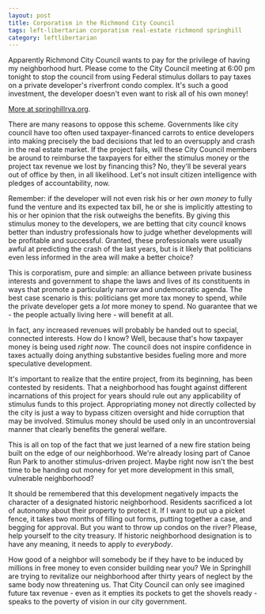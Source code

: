 ```yaml
---
layout: post
title: Corporatism in the Richmond City Council
tags: left-libertarian corporatism real-estate richmond springhill
category: leftlibertarian
---
```

Apparently Richmond City Council wants to pay for the privilege of having my neighborhood hurt. Please come to the City Council meeting at 6:00 pm tonight to stop the council from using Federal stimulus dollars to pay taxes on a private developer's riverfront condo complex. It's such a good investment, the developer doesn't even want to risk all of his own money!

[More at springhillrva.org](http://springhillrva.org/index.php/2010/01/urgent-development-rears-ugly-head-again/).

There are many reasons to oppose this scheme. Governments like city council have too often used taxpayer-financed carrots to entice developers into making precisely the bad decisions that led to an oversupply and crash in the real estate market. If the project fails, will these City Council members be around to reimburse the taxpayers for either the stimulus money or the project tax revenue we lost by financing this? No, they'll be several years out of office by then, in all likelihood. Let's not insult citizen intelligence with pledges of accountability, now.

Remember: if the developer will not even risk his or her _own money_ to fully fund the venture and its expected tax bill, he or she is implicitly attesting to his or her opinion that the risk outweighs the benefits. By giving this stimulus money to the developers, we are betting that city council knows better than industry professionals how to judge whether developments will be profitable and successful. Granted, these professionals were usually awful at predicting the crash of the last years, but is it likely that politicians even less informed in the area will make a better choice?

This is corporatism, pure and simple: an alliance between private business interests and government to shape the laws and lives of its constituents in ways that promote a particularly narrow and undemocratic agenda. The best case scenario is this: politicians get more tax money to spend, while the private developer gets a _lot_ more money to spend. No guarantee that we - the people actually living here - will benefit at all.

In fact, any increased revenues will probably be handed out to special, connected interests. How do I know? Well, because that's how taxpayer money is being used _right now_. The council does not inspire confidence in taxes actually doing anything substantive besides fueling more and more speculative development.

It's important to realize that the entire project, from its beginning, has been contested by residents. That a neighborhood has fought against different incarnations of this project for years should rule out any applicability of stimulus funds to this project. Appropriating money not directly collected by the city is just a way to bypass citizen oversight and hide corruption that may be involved. Stimulus money should be used only in an uncontroversial manner that clearly benefits the general welfare.

This is all on top of the fact that we just learned of a new fire station being built on the edge of our neighborhood. We're already losing part of Canoe Run Park to another stimulus-driven project. Maybe right now isn't the best time to be handing out money for yet more development in this small, vulnerable neighborhood?

It should be remembered that this development negatively impacts the character of a designated historic neighborhood. Residents sacrificed a lot of autonomy about their property to protect it. If I want to put up a picket fence, it takes two months of filling out forms, putting together a case, and begging for approval. But you want to throw up condos on the river? Please, help yourself to the city treasury. If historic neighborhood designation is to have any meaning, it needs to apply to _everybody_.

How good of a neighbor will somebody be if they have to be induced by millions in free money to even consider building near you? We in Springhill are trying to revitalize our neighborhood after thirty years of neglect by the same body now threatening us. That City Council can only see imagined future tax revenue - even as it empties its pockets to get the shovels ready - speaks to the poverty of vision in our city government.